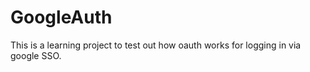 # GoogleAuth

This is a learning project to test out how oauth works for logging in via google SSO.
